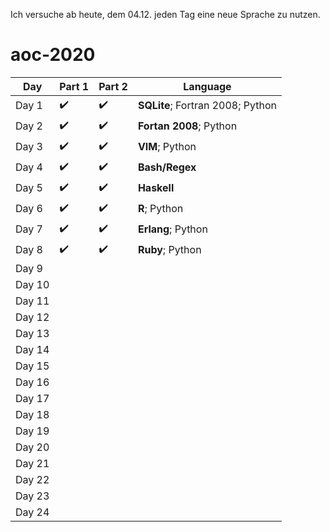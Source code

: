 Ich versuche ab heute, dem 04.12. jeden Tag eine neue Sprache zu nutzen.

# aoc-2020

| Day    | Part 1             | Part 2             | Language                         |
| ------ | ------------------ | ------------------ | -------------------------------- |
| Day 1  | :heavy_check_mark: | :heavy_check_mark: | **SQLite**; Fortran 2008; Python |
| Day 2  | :heavy_check_mark: | :heavy_check_mark: | **Fortan 2008**; Python          |
| Day 3  | :heavy_check_mark: | :heavy_check_mark: | **VIM**; Python                  |
| Day 4  | :heavy_check_mark: | :heavy_check_mark: | **Bash/Regex**                   |
| Day 5  | :heavy_check_mark: | :heavy_check_mark: | **Haskell**                      |
| Day 6  | :heavy_check_mark: | :heavy_check_mark: | **R**; Python                    |
| Day 7  | :heavy_check_mark: | :heavy_check_mark: | **Erlang**; Python               |
| Day 8  | :heavy_check_mark: | :heavy_check_mark: | **Ruby**; Python                 |
| Day 9  |                    |                    |                                  |
| Day 10 |                    |                    |                                  |
| Day 11 |                    |                    |                                  |
| Day 12 |                    |                    |                                  |
| Day 13 |                    |                    |                                  |
| Day 14 |                    |                    |                                  |
| Day 15 |                    |                    |                                  |
| Day 16 |                    |                    |                                  |
| Day 17 |                    |                    |                                  |
| Day 18 |                    |                    |                                  |
| Day 19 |                    |                    |                                  |
| Day 20 |                    |                    |                                  |
| Day 21 |                    |                    |                                  |
| Day 22 |                    |                    |                                  |
| Day 23 |                    |                    |                                  |
| Day 24 |                    |                    |                                  |
